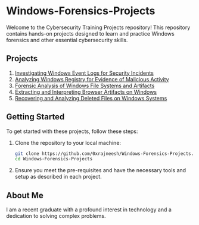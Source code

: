# Windows-Forensics-Projects

Welcome to the Cybersecurity Training Projects repository! This repository contains hands-on projects designed to learn and practice Windows forensics and other essential cybersecurity skills.

## Projects

1. [Investigating Windows Event Logs for Security Incidents](https://github.com/0xrajneesh/Windows-Forensics-Projects/blob/main/project-1-investigating-windows-event-logs-for-security-incidents.md)
2. [Analyzing Windows Registry for Evidence of Malicious Activity](https://github.com/0xrajneesh/Windows-Forensics-Projects/blob/main/project-2-Analyzing-Windows-registry-for-evidences.md)
3. [Forensic Analysis of Windows File Systems and Artifacts](https://github.com/0xrajneesh/Windows-Forensics-Projects/blob/main/project-3-Forensic-analysis-of-Windows-file-system-and-artifacts.md)
4. [Extracting and Interpreting Browser Artifacts on Windows](https://github.com/0xrajneesh/Windows-Forensics-Projects/blob/main/project-4-extracting-and-interpreting-browser-artifacts-on-windows.md)
5. [Recovering and Analyzing Deleted Files on Windows Systems](https://github.com/0xrajneesh/Windows-Forensics-Projects/blob/main/project-5-Recovering-and-Analyzing-Deleted-Files-on-Windows-Systems.md)

## Getting Started

To get started with these projects, follow these steps:

1. Clone the repository to your local machine:
    ```bash
    git clone https://github.com/0xrajneesh/Windows-Forensics-Projects.git
    cd Windows-Forensics-Projects
    ```

2. Ensure you meet the pre-requisites and have the necessary tools and setup as described in each project.

## About Me
I am a recent graduate with a profound interest in technology and a dedication to solving complex problems.


